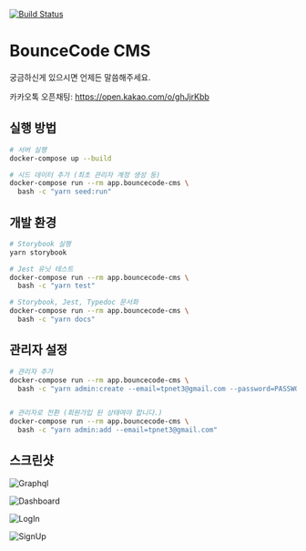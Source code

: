 [![Build Status](https://travis-ci.com/bouncecode/bouncecode-cms.svg?branch=master)](https://travis-ci.com/bouncecode/bouncecode-cms)

# BounceCode CMS

궁금하신게 있으시면 언제든 말씀해주세요.

카카오톡 오픈채팅: https://open.kakao.com/o/ghJjrKbb

## 실행 방법

```bash
# 서버 실행
docker-compose up --build

# 시드 데이터 추가 (최초 관리자 계정 생성 등)
docker-compose run --rm app.bouncecode-cms \
  bash -c "yarn seed:run"
```

## 개발 환경

```bash
# Storybook 실행
yarn storybook

# Jest 유닛 테스트
docker-compose run --rm app.bouncecode-cms \
  bash -c "yarn test"

# Storybook, Jest, Typedoc 문서화
docker-compose run --rm app.bouncecode-cms \
  bash -c "yarn docs"
```

## 관리자 설정

```bash
# 관리자 추가
docker-compose run --rm app.bouncecode-cms \
  bash -c "yarn admin:create --email=tpnet3@gmail.com --password=PASSWORD"


# 관리자로 전환 (회원가입 된 상태여야 합니다.)
docker-compose run --rm app.bouncecode-cms \
  bash -c "yarn admin:add --email=tpnet3@gmail.com"
```

## 스크린샷

![Graphql](media/screencapture-graphql.png)

![Dashboard](media/screencapture-dashboard.png)

![LogIn](media/screencapture-login.png)

![SignUp](media/screencapture-signup.png)
